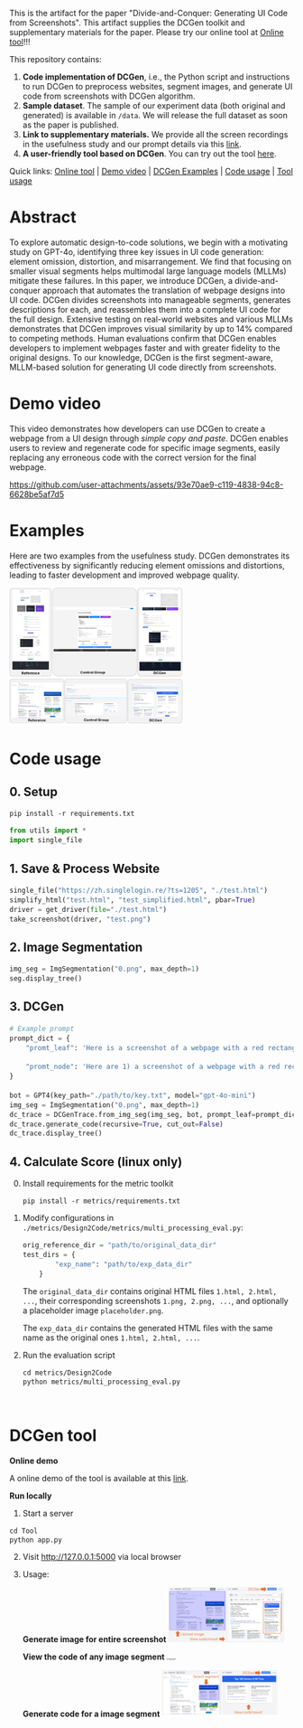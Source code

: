 This is the artifact for the paper "Divide-and-Conquer: Generating UI Code from Screenshots". This artifact supplies the DCGen toolkit and supplementary materials for the paper. Please try our online tool at [Online tool](http://13.229.66.240:8080/)!!!


This repository contains:

1. **Code implementation of DCGen**, i.e., the Python script and instructions to run DCGen to preprocess websites, segment images, and generate UI code from screenshots with DCGen algorithm. 
2. **Sample dataset**. The sample of our experiment data (both original and generated) is available in `/data`. We will release the full dataset as soon as the paper is published.
3. **Link to supplementary materials.** We provide all the screen recordings in the usefulness study and our prompt details via this [link](https://drive.google.com/drive/folders/1FnR6MTKCSWFsUP__qO-J5YRhSB7RRDI-?usp=sharing).
4. **A user-friendly tool based on DCGen**. You can try out the tool [here](http://13.229.66.240:8080/).


Quick links:  [Online tool](http://13.229.66.240:8080/) | [Demo video](#Demo-video) | [DCGen Examples](#Examples) | [Code usage](#Code-usage) | [Tool usage](#DCGen-tool) 


# Abstract

To explore automatic design-to-code solutions, we begin with a motivating study on GPT-4o, identifying three key issues in UI code generation: element omission, distortion, and misarrangement. We find that focusing on smaller visual segments helps multimodal large language models (MLLMs) mitigate these failures. In this paper, we introduce DCGen, a divide-and-conquer approach that automates the translation of webpage designs into UI code. DCGen divides screenshots into manageable segments, generates descriptions for each, and reassembles them into a complete UI code for the full design. Extensive testing on real-world websites and various MLLMs demonstrates that DCGen improves visual similarity by up to 14% compared to competing methods. Human evaluations confirm that DCGen enables developers to implement webpages faster and with greater fidelity to the original designs. To our knowledge, DCGen is the first segment-aware, MLLM-based solution for generating UI code directly from screenshots.



# Demo video

This video demonstrates how developers can use DCGen to create a webpage from a UI design through *simple copy and paste*. DCGen enables users to review and regenerate code for specific image segments, easily replacing any erroneous code with the correct version for the final webpage.

https://github.com/user-attachments/assets/93e70ae9-c119-4838-94c8-6628be5af7d5

# Examples

Here are two examples from the usefulness study. DCGen demonstrates its effectiveness by significantly reducing element omissions and distortions, leading to faster development and improved webpage quality.

<img src="./assets/case_usefulness.png" alt="case_usefulness" style="zoom: 30%;" />


# Code usage

## 0. Setup

```she
pip install -r requirements.txt
```


```python
from utils import *
import single_file
```

## 1. Save & Process Website

```python
single_file("https://zh.singlelogin.re/?ts=1205", "./test.html")
simplify_html("test.html", "test_simplified.html", pbar=True)
driver = get_driver(file="./test.html")
take_screenshot(driver, "test.png")
```

## 2. Image Segmentation

```python
img_seg = ImgSegmentation("0.png", max_depth=1)
seg.display_tree()
```

## 3. DCGen

```python
# Example prompt
prompt_dict = {
    "promt_leaf": 'Here is a screenshot of a webpage with a red rectangular bounding box. Focus on the bounding box area. Respond with the content of the HTML+CSS code.',

    "promt_node": 'Here are 1) a screenshot of a webpage with a red rectangular bounding box , and 2) code of different elements in the bounding box. Utilize the provided code to write a new HTML and CSS file to replicate the website in the bounding box. Here is the code of different parts of the webpage in the bounding box:\n=============\n'
}

bot = GPT4(key_path="./path/to/key.txt", model="gpt-4o-mini")
img_seg = ImgSegmentation("0.png", max_depth=1)
dc_trace = DCGenTrace.from_img_seg(img_seg, bot, prompt_leaf=prompt_dict["promt_leaf"], prompt_node=prompt_dict["promt_node"])
dc_trace.generate_code(recursive=True, cut_out=False)
dc_trace.display_tree()
```

## 4. Calculate Score (linux only)

0. Install requirements for the metric toolkit

   ```shell
   pip install -r metrics/requirements.txt
   ```

   

1. Modify configurations in `./metrics/Design2Code/metrics/multi_processing_eval.py`: 

   ```python
   orig_reference_dir = "path/to/original_data_dir"
   test_dirs = {
           "exp_name": "path/to/exp_data_dir"
       }
   ```

   The `original_data_dir` contains original HTML files `1.html, 2.html, ...`, their corresponding screenshots `1.png, 2.png, ...`, and optionally a placeholder image `placeholder.png`.

   The `exp_data_dir` contains the generated HTML files with the same name as the original ones `1.html, 2.html, ...`.

2. Run the evaluation script

	```shell
	cd metrics/Design2Code
	python metrics/multi_processing_eval.py



# DCGen tool

**Online demo**

A online demo of the tool is available at this [link](http://13.229.66.240:8080/). 

**Run locally**

1. Start a server

  ```shell
  cd Tool
  python app.py
  ```

2. Visit http://127.0.0.1:5000 via local browser

3. Usage:

   **Generate image for entire screenshot**
   <img src="./assets/dcgenui1.png" alt="dcgenui1" style="zoom:20%;" />

   **View the code of any image segment**
   <img src="./assets/dcgenui2.png" alt="dcgenui2" style="zoom:20%;" />

   **Generate code for a image segment**
   <img src="./assets/dcgenui3.png" alt="dcgenui3" style="zoom:20%;" />

   
